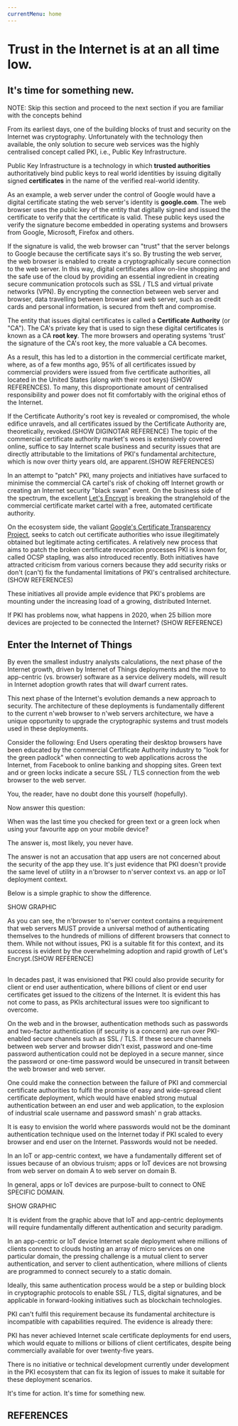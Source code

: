 ```yaml
---
currentMenu: home
---
```

<div id="generated-toc" class="generate_from_h2"></div>

# Trust in the Internet is at an all time low.
## It's time for something new.

NOTE: Skip this section and proceed to the next section if you are familiar with the concepts behind 

From its earliest days, one of the building blocks of trust and security on the Internet was cryptography. Unfortunately with the technology then available, the only solution to secure web services was the highly centralised concept called PKI, i.e., Public Key Infrastructure.

Public Key Infrastructure is a technology in which __trusted authorities__ authoritatively bind public keys to real world identities by issuing digitally signed __certificates__ in the name of the verified real-world identity.  

As an example, a web server under the control of Google would have a digital certificate stating the web server's identity is __google.com__. The web browser uses the public key of the entity that digitally signed and issued the certificate to verify that the certificate is valid. These public keys used the verify the signature become embedded in operating systems and browsers from Google, Microsoft, Firefox and others.  

If the signature is valid, the web browser can "trust" that the server belongs to Google because the certificate says it's so.  By trusting the web server, the web browser is enabled to create a cryptographically secure connection to the web server. In this way, digital certificates allow on-line shopping and the safe use of the cloud by providing an essential ingredient in creating secure communication protocols such as SSL / TLS and virtual private networks (VPN). By encrypting the connection between web server and browser, data travelling between browser and web server, such as credit cards and personal information, is secured from theft and compromise.

The entity that issues digital certificates is called a __Certificate Authority__ (or "CA"). The CA's private key that is used to sign these digital certificates is known as a CA __root key__.  The more browsers and operating systems 'trust' the signature of the CA's root key, the more valuable a CA becomes.

As a result, this has led to a distortion in the commercial certificate market, where, as of a few months ago, 95% of all certificates issued by commercial providers were issued from five certificate authorities, all located in the United States (along with their root keys) (SHOW REFERENCES).  To many, this disproportionate amount of centralised responsibility and power does not fit comfortably with the original ethos of the Internet.

If the Certificate Authority's root key is revealed or compromised, the whole edifice unravels, and all certificates issued by the Certificate Authority are, theoretically, revoked.(SHOW DIGINOTAR REFERENCE) The topic of the commercial certificate authority market's woes is extensively covered online, suffice to say Internet scale business and security issues that are directly attributable to the limitations of PKI's fundamental architecture, which is now over thirty years old, are apparent.(SHOW REFERENCES)

In an attempt to "patch" PKI, many projects and initiatives have surfaced to minimise the commercial CA cartel's risk of choking off Internet growth or creating an Internet security "black swan" event. On the business side of the spectrum, the excellent [Let's Encrypt](https://letsencrypt.org/) is breaking the stranglehold of the commercial certificate market cartel with a free, automated certificate authority.

On the ecosystem side, the valiant [Google's Certificate Transparency Project](https://www.certificate-transparency.org/), seeks to catch out certificate authorities who issue illegitimately obtained but legitimate acting certificates.  A relatively new process that aims to patch the broken certificate revocation processes PKI is known for, called OCSP stapling, was also introduced recently.  Both initiatives have attracted criticism from various corners because they add security risks or don't (can't) fix the fundamental limitations of PKI's centralised architecture. (SHOW REFERENCES)

These initiatives all provide ample evidence that PKI's problems are mounting under the increasing load of a growing, distributed Internet.

If PKI has problems now, what happens in 2020, when 25 billion more devices are projected to be connected the Internet? (SHOW REFERENCE)

## Enter the Internet of Things

By even the smallest industry analysts calculations, the next phase of the Internet growth, driven by Internet of Things deployments and the move to app-centric (vs. browser) software as a service delivery models, will result in Internet adoption growth rates that will dwarf current rates.

This next phase of the Internet's evolution demands a new approach to security.  The architecture of these deployments is fundamentally different to the current n'web browser to n'web servers architecture, we have a unique opportunity to upgrade the cryptographic systems and trust models used in these deployments.

Consider the following: End Users operating their desktop browsers have been educated by the commercial Certificate Authority industry to "look for the green padlock" when connecting to web applications across the Internet, from Facebook to online banking and shopping sites. Green text and or green locks indicate a secure SSL / TLS connection from the web browser to the web server.

You, the reader, have no doubt done this yourself (hopefully).

Now answer this question:

When was the last time you checked for green text or a green lock when using your favourite app on your mobile device?

The answer is, most likely, you never have.

The answer is not an accusation that app users are not concerned about the security of the app they use. It's just evidence that PKI doesn't provide the same level of utility in a n'browser to n'server context vs. an app or IoT deployment context.

Below is a simple graphic to show the difference.

SHOW GRAPHIC

As you can see, the n'browser to n'server context contains a requirement that web servers MUST provide a universal method of authenticating themselves to the hundreds of millions of different browsers that connect to them.  While not without issues, PKI is a suitable fit for this context, and its success is evident by the overwhelming adoption and rapid growth of Let's Encrypt.(SHOW REFERENCE)

##

In decades past, it was envisioned that PKI could also provide security for client or end user authentication, where billions of client or end user certificates get issued to the citizens of the Internet. It is evident this has not come to pass, as PKIs architectural issues were too significant to overcome.

On the web and in the browser, authentication methods such as passwords and two-factor authentication (if security is a concern) are run over PKI-enabled secure channels such as SSL / TLS. If these secure channels between web server and browser didn't exist, password and one-time password authentication could not be deployed in a secure manner, since the password or one-time password would be unsecured in transit between the web browser and web server.

One could make the connection between the failure of PKI and commercial certificate authorities to fulfil the promise of easy and wide-spread client certificate deployment, which would have enabled strong mutual authentication between an end user and web application, to the explosion of industrial scale username and password smash' n grab attacks.

It is easy to envision the world where passwords would not be the dominant authentication technique used on the Internet today if PKI scaled to every browser and end user on the Internet. Passwords would not be needed.

In an IoT or app-centric context, we have a fundamentally different set of issues because of an obvious truism; apps or IoT devices are not browsing from web server on domain A to web server on domain B.

In general, apps or IoT devices are purpose-built to connect to ONE SPECIFIC DOMAIN.

SHOW GRAPHIC

It is evident from the graphic above that IoT and app-centric deployments will require fundamentally different authentication and security paradigm.

In an app-centric or IoT device Internet scale deployment where millions of clients connect to clouds hosting an array of micro services on one particular domain, the pressing challenge is a mutual client to server authentication, and server to client authentication, where millions of clients are programmed to connect securely to a static domain.  

Ideally, this same authentication process would be a step or building block in cryptographic protocols to enable SSL / TLS, digital signatures, and be applicable in forward-looking initiatives such as blockchain technologies.

PKI can't fulfil this requirement because its fundamental architecture is incompatible with capabilities required. The evidence is already there:

PKI has never achieved Internet scale certificate deployments for end users, which would equate to millions or billions of client certificates, despite being commercially available for over twenty-five years.

There is no initiative or technical development currently under development in the PKI ecosystem that can fix its legion of issues to make it suitable for these deployment scenarios.

It's time for action. It's time for something new.

## REFERENCES
